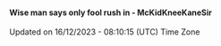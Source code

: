 #### Wise man says only fool rush in - McKidKneeKaneSir
Updated on 16/12/2023 - 08:10:15 (UTC) Time Zone
